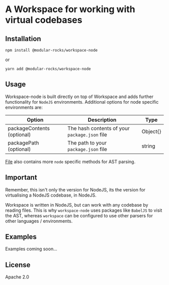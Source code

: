 # A Workspace for working with virtual codebases

## Installation

`npm install @modular-rocks/workspace-node`

or 

`yarn add @modular-rocks/workspace-node` 


## Usage

Workspace-node is built directly on top of Workspace and adds further functionality for `NodeJS` environments. Additional options for node specific environments are:

| Option | Description | Type
| -------- | -------- | -------- |
| packageContents (optional) | The hash contents of your `package.json` file | Object{} | 
| packagePath (optional) | The path to your `package.json` file | string | 

[File](https://github.com/modular-rocks/workspace-node/blob/main/src/workspace/codebase/file/index.ts) also contains more `node` specific methods for AST parsing.

## Important

Remember, this isn't only the version for NodeJS, its the version for virtualising a NodeJS codebase, in NodeJS. 

Workspace is written in NodeJS, but can work with any codebase by reading files. This is why `workspace-node` uses packages like `BabelJS` to visit the AST, whereas `workspace` can be configured to use other parsers for other languages / environments.

## Examples

Examples coming soon...

## License

Apache 2.0